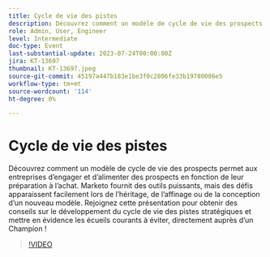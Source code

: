 ```yaml
---
title: Cycle de vie des pistes
description: Découvrez comment un modèle de cycle de vie des prospects permet aux entreprises d’engager et d’alimenter des prospects en fonction de leur préparation à l’achat. Marketo fournit des outils puissants, mais des défis apparaissent facilement lors de l’héritage, de l’affinage ou de la conception d’un nouveau modèle. Rejoignez cette présentation pour obtenir des conseils sur le développement du cycle de vie des pistes stratégiques et mettre en évidence les écueils courants à éviter, directement auprès d’un Champion !
role: Admin, User, Engineer
level: Intermediate
doc-type: Event
last-substantial-update: 2023-07-24T00:00:00Z
jira: KT-13697
thumbnail: KT-13697.jpeg
source-git-commit: 45197a447b183e1be3f0c2806fe33b19780086e5
workflow-type: tm+mt
source-wordcount: '114'
ht-degree: 0%

---
```



# Cycle de vie des pistes

Découvrez comment un modèle de cycle de vie des prospects permet aux entreprises d’engager et d’alimenter des prospects en fonction de leur préparation à l’achat. Marketo fournit des outils puissants, mais des défis apparaissent facilement lors de l’héritage, de l’affinage ou de la conception d’un nouveau modèle. Rejoignez cette présentation pour obtenir des conseils sur le développement du cycle de vie des pistes stratégiques et mettre en évidence les écueils courants à éviter, directement auprès d’un Champion !

>[!VIDEO](https://video.tv.adobe.com/v/3421711/?learn=on)
